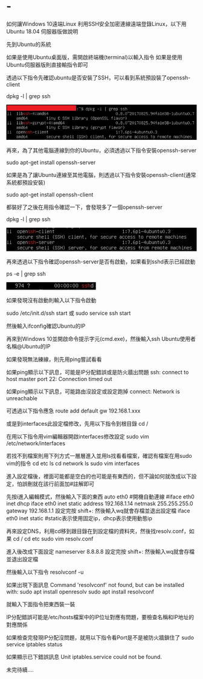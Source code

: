 # -
如何讓Windows 10遠端Linux
利用SSH安全加密連線遠端登錄Linux，以下用Ubuntu 18.04 伺服器版做說明

先到Ubuntu的系統

如果是使用Ubuntu桌面版，需開啟終端機(terminal)以輸入指令
如果是使用Ubuntu伺服器版則直接輸指令即可

透過以下指令先確認ubuntu是否安裝了SSH，可以看到系統預設裝了openssh-client

dpkg -l | grep ssh

![image](https://github.com/cloudgowatermirror/-/blob/master/01-1.jpg)


再來，為了其他電腦連線到你的Ubuntu，必須透過以下指令安裝openssh-server

sudo apt-get install openssh-server

如果是為了讓Ubuntu連線至其他電腦，則透過以下指令安裝openssh-client(通常系統都預設安裝)

sudo apt-get install openssh-client

都裝好了之後在用指令確認一下，會發現多了一個openssh-server

dpkg -l | grep ssh

![image](https://github.com/cloudgowatermirror/-/blob/master/03.jpg)


再來透過以下指令確認openssh-server是否有啟動，如果看到sshd表示已經啟動

ps -e | grep ssh

![image](https://github.com/cloudgowatermirror/-/blob/master/04.jpg)

如果發現沒有啟動則輸入以下指令啟動

sudo /etc/init.d/ssh start
或
sudo service ssh start

然後輸入ifconfig確認Ubuntu的IP

再來到Windows 10並開啟命令提示字元(cmd.exe)，然後輸入ssh Ubuntu使用者名稱@Ubuntu的IP

如果發現無法練線，則先用ping嘗試看看

如果ping顯示以下訊息，可能是IP分配錯誤或是防火牆出問題
ssh: connect to host master port 22: Connection timed out

如果ping顯示以下訊息，可能路由沒設定或設定跑掉
connect: Network is unreachable

可透過以下指令應急
route add default gw 192.168.1.xxx

或是到interfaces此設定檔修改，先用以下指令到根目錄 
cd /

在用以下指令用vim編輯器開啟interfaces修改設定
sudo vim /etc/network/interfaces

若找不到檔案則用下列方式一層層進入並用ls找看看檔案，確認有檔案在用sudo vim的指令
cd etc
ls
cd network
ls
sudo vim interfaces

進入設定檔後，裡面可能都是空白的也可能是有東西的，但不論如何就改成以下設定，怕誤刪就在該行前面加#註解即可

先按i進入編輯模式，然後輸入下面的東西
auto eth0 #開機自動連線
#iface eth0 inet dhcp
iface eth0 inet static
address 192.168.1.14
netmask 255.255.255.0
gateway 192.168.1.1
設定完按 shift+: 然後輸入wq就會存檔並退出設定檔
iface eth0 inet static #static表示使用固定ip，dhcp表示使用動態ip

再來設定DNS，利用cd移到跟目錄在到設定檔的資料夾，然後找resolv.conf，如果
cd /
cd etc
sudo vim resolv.conf

進入後改成下面設定
nameserver 8.8.8.8
設定完按 shift+: 然後輸入wq就會存檔並退出設定檔

然後輸入以下指令
resolvconf -u

如果出現下面訊息
Command 'resolvconf' not found, but can be installed with:
sudo apt install openresolv
sudo apt install resolvconf

就輸入下面指令把東西裝一裝

IP分配錯誤可能是/etc/hosts檔案中的IP位址對應有問題，要檢查名稱和IP地址的對應關係

如果檢查完發現IP分配沒問題，就用以下指令看Port是不是被防火牆鎖住了
sudo service iptables status

如果顯示已下錯誤訊息
Unit iptables.service could not be found.


未完待續....
